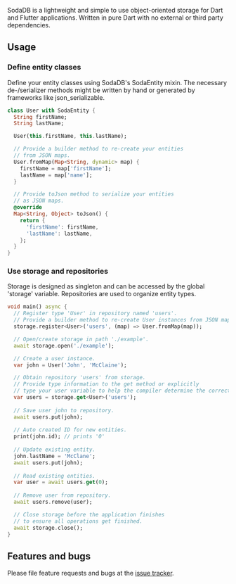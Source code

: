 SodaDB is a lightweight and simple to use object-oriented storage for Dart and Flutter applications.
Written in pure Dart with no external or third party dependencies.

## Usage

### Define entity classes
Define your entity classes using SodaDB's SodaEntity mixin. The necessary de-/serializer methods 
might be written by hand or generated by frameworks like json_serializable. 

```dart
class User with SodaEntity {
  String firstName;
  String lastName;

  User(this.firstName, this.lastName);

  // Provide a builder method to re-create your entities
  // from JSON maps.
  User.fromMap(Map<String, dynamic> map) {
    firstName = map['firstName'];
    lastName = map['name'];
  }

  // Provide toJson method to serialize your entities
  // as JSON maps.
  @override
  Map<String, Object> toJson() {
    return {
      'firstName': firstName,
      'lastName': lastName,
    };
  }
}
```

### Use storage and repositories
Storage is designed as singleton and can be accessed by the global 'storage' variable.
Repositories are used to organize entity types.

```dart
void main() async {
  // Register type 'User' in repository named 'users'.
  // Provide a builder method to re-create User instances from JSON maps.
  storage.register<User>('users', (map) => User.fromMap(map));

  // Open/create storage in path './example'.
  await storage.open('./example');

  // Create a user instance.
  var john = User('John', 'McClaine');

  // Obtain repository 'users' from storage.
  // Provide type information to the get method or explicitly
  // type your user variable to help the compiler determine the correct type.
  var users = storage.get<User>('users');
  
  // Save user john to repository.
  await users.put(john);
  
  // Auto created ID for new entities.
  print(john.id); // prints '0'
  
  // Update existing entity.
  john.lastName = 'McClane';
  await users.put(john);
  
  // Read existing entities.
  var user = await users.get(0);
  
  // Remove user from repository.
  await users.remove(user);

  // Close storage before the application finishes
  // to ensure all operations get finished.
  await storage.close();
}
```

## Features and bugs

Please file feature requests and bugs at the [issue tracker][tracker].

[tracker]: http://example.com/issues/replaceme
